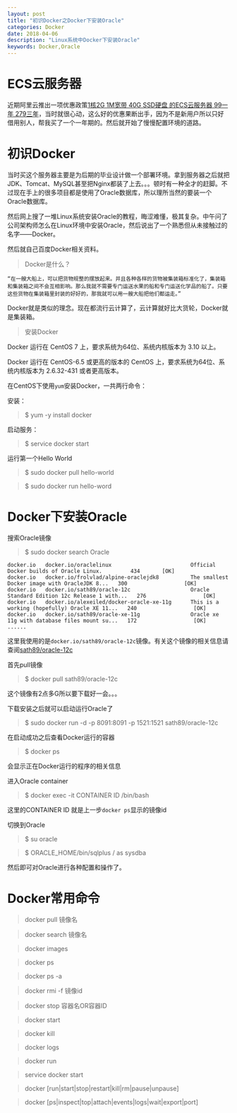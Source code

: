 ```yaml
---
layout: post
title: "初识Docker之Docker下安装Oracle"
categories: Docker
date: 2018-04-06 
description: "Linux系统中Docker下安装Oracle"
keywords: Docker,Oracle
---  
```


# **ECS云服务器** #

近期阿里云推出一项优惠政策[1核2G 1M宽带 40G SSD硬盘 的ECS云服务器 99一年 279三年](https://promotion.aliyun.com/ntms/act/group/team.html?group=I00XRrlen0)，当时就很心动，这么好的优惠果断出手，因为不是新用户所以只好借用别人，帮我买了一个一年期的。然后就开始了慢慢配置环境的道路。

# **初识Docker** #

当时买这个服务器主要是为后期的毕业设计做一个部署环境。拿到服务器之后就把JDK、Tomcat、MySQL甚至把Nginx都装了上去。。。顿时有一种全才的赶脚。不过现在手上的很多项目都是使用了Oracle数据库，所以理所当然的要装一个Oracle数据库。

然后网上搜了一堆Linux系统安装Oracle的教程，晦涩难懂，极其复杂。中午问了公司架构师怎么在Linux环境中安装Oracle，然后说出了一个熟悉但从未接触过的名字——Docker。

然后就自己百度Docker相关资料。

>Docker是什么？


	“在一艘大船上，可以把货物规整的摆放起来。并且各种各样的货物被集装箱标准化了，集装箱和集装箱之间不会互相影响。那么我就不需要专门运送水果的船和专门运送化学品的船了。只要这些货物在集装箱里封装的好好的，那我就可以用一艘大船把他们都运走。”

Docker就是类似的理念。现在都流行云计算了，云计算就好比大货轮，Docker就是集装箱。

>安装Docker

Docker 运行在 CentOS 7 上，要求系统为64位、系统内核版本为 3.10 以上。

Docker 运行在 CentOS-6.5 或更高的版本的 CentOS 上，要求系统为64位、系统内核版本为 2.6.32-431 或者更高版本。

在CentOS下使用`yum`安装Docker，一共两行命令：

安装：

>$ yum -y install docker 

启动服务：

>$ service docker start

运行第一个Hello World

>$ sudo docker pull hello-world

>$ sudo docker run hello-word


# **Docker下安装Oracle** #

搜索Oracle镜像

>$ sudo docker search Oracle<br>


	docker.io   docker.io/oraclelinux                         Official Docker builds of Oracle Linux.         434       [OK]
    docker.io   docker.io/frolvlad/alpine-oraclejdk8          The smallest Docker image with OracleJDK 8...   300                  [OK]
    docker.io   docker.io/sath89/oracle-12c                   Oracle Standard Edition 12c Release 1 with...   276                  [OK]
    docker.io   docker.io/alexeiled/docker-oracle-xe-11g      This is a working (hopefully) Oracle XE 11...   240                  [OK]
    docker.io   docker.io/sath89/oracle-xe-11g                Oracle xe 11g with database files mount su...   172                  [OK]
    ......

这里我使用的是`docker.io/sath89/oracle-12c`镜像。有关这个镜像的相关信息请查阅[sath89/oracle-12c](https://hub.docker.com/r/sath89/oracle-12c/)

首先pull镜像

>$ docker pull sath89/oracle-12c

这个镜像有2点多G所以要下载好一会。。。

下载安装之后就可以启动运行Oracle了

>$ sudo docker run -d -p 8091:8091 -p 1521:1521 sath89/oracle-12c

在启动成功之后查看Docker运行的容器

>$ docker ps


会显示正在Docker运行的程序的相关信息

进入Oracle container

>$ docker exec -it CONTAINER ID /bin/bash

这里的CONTAINER ID 就是上一步`docker ps`显示的镜像id

切换到Oracle

>$ su oracle

>$ ORACLE_HOME/bin/sqlplus / as sysdba

然后即可对Oracle进行各种配置和操作了。

# **Docker常用命令** #

>docker pull 镜像名

>docker search 镜像名

>docker images

>docker ps

>docker ps -a

>docker rmi -f 镜像id

>docker stop 容器名OR容器ID

>docker start

>docker kill

>docker logs 

>docker run 

>service docker start

>docker [run|start|stop|restart|kill|rm|pause|unpause]

>docker [ps|inspect|top|attach|events|logs|wait|export|port]



